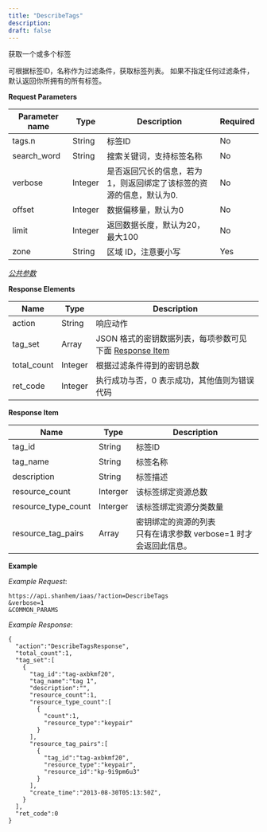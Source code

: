 ```yaml
---
title: "DescribeTags"
description: 
draft: false
---
```




获取一个或多个标签

可根据标签ID，名称作为过滤条件，获取标签列表。 如果不指定任何过滤条件，默认返回你所拥有的所有标签。

**Request Parameters**

| Parameter name | Type | Description | Required |
| --- | --- | --- | --- |
| tags.n | String | 标签ID | No |
| search_word | String | 搜索关键词，支持标签名称 | No |
| verbose | Integer | 是否返回冗长的信息，若为1，则返回绑定了该标签的资源的信息，默认为0. | No |
| offset | Integer | 数据偏移量，默认为0 | No |
| limit | Integer | 返回数据长度，默认为20，最大100 | No |
| zone | String | 区域 ID，注意要小写 | Yes |

[_公共参数_](../../../parameters/)

**Response Elements**

| Name | Type | Description |
| --- | --- | --- |
| action | String | 响应动作 |
| tag_set | Array | JSON 格式的密钥数据列表，每项参数可见下面 [Response Item](#response-item) |
| total_count | Integer | 根据过滤条件得到的密钥总数 |
| ret_code | Integer | 执行成功与否，0 表示成功，其他值则为错误代码 |

**Response Item**

| Name | Type | Description |
| --- | --- | --- |
| tag_id | String | 标签ID |
| tag_name | String | 标签名称 |
| description | String | 标签描述 |
| resource_count | Interger | 该标签绑定资源总数 |
| resource_type_count | Interger | 该标签绑定资源分类数量 |
| resource_tag_pairs | Array | 密钥绑定的资源的列表<br/>只有在请求参数 verbose=1 时才会返回此信息。 |

**Example**

_Example Request_:

```
https://api.shanhem/iaas/?action=DescribeTags
&verbose=1
&COMMON_PARAMS
```

_Example Response_:

```
{
  "action":"DescribeTagsResponse",
  "total_count":1,
  "tag_set":[
    {
      "tag_id":"tag-axbkmf20",
      "tag_name":"tag 1",
      "description":"",
      "resource_count":1,
      "resource_type_count":[
        {
          "count":1,
          "resource_type":"keypair"
        }
      ],
      "resource_tag_pairs":[
        {
          "tag_id":"tag-axbkmf20",
          "resource_type":"keypair",
          "resource_id":"kp-9i9pm6u3"
        }
      ],
      "create_time":"2013-08-30T05:13:50Z",
    }
  ],
  "ret_code":0
}
```
